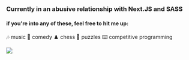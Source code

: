 ### Currently in an abusive relationship with Next.JS and SASS
#### if you're into any of these, feel free to hit me up: 
🎶 music 
🎤 comedy 
♟️ chess
🧩 puzzles
⌨️ competitive programming


<img src='https://pbs.twimg.com/media/DCIbETjXgAAu8VS?format=jpg&name=small'>

<!--
**helggii/helggii** is a ✨ _special_ ✨ repository because its `README.md` (this file) appears on your GitHub profile.

Here are some ideas to get you started:

- 🔭 I’m currently working on ...
- 🌱 I’m currently learning ...
- 👯 I’m looking to collaborate on ...
- 🤔 I’m looking for help with ...
- 💬 Ask me about ...
- 📫 How to reach me: ...
- 😄 Pronouns: ...
- ⚡ Fun fact: ...
-->
